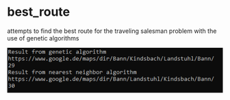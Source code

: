 # best_route
attempts to find the best route for the traveling salesman problem with the use of genetic algorithms

![Screenshot](docs/easy_route.PNG)
